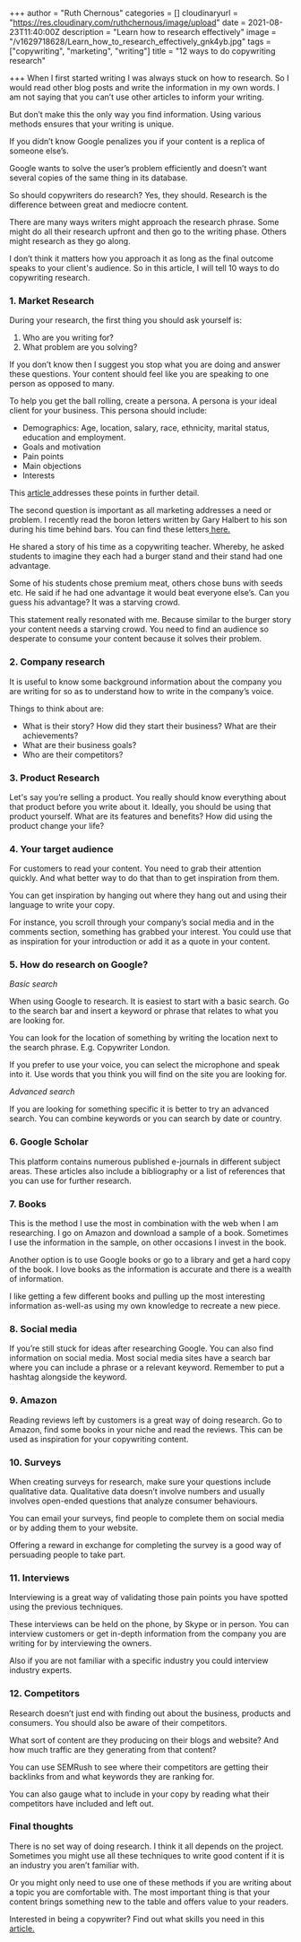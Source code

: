 +++
author = "Ruth Chernous"
categories = []
cloudinaryurl = "https://res.cloudinary.com/ruthchernous/image/upload"
date = 2021-08-23T11:40:00Z
description = "Learn how to research effectively"
image = "/v1629718628/Learn_how_to_research_effectively_gnk4yb.jpg"
tags = ["copywriting", "marketing", "writing"]
title = "12 ways to do copywriting research"

+++
When I first started writing I was always stuck on how to research. So I would read other blog posts and write the information in my own words. I am not saying that you can’t use other articles to inform your writing.

But don’t make this the only way you find information. Using various methods ensures that your writing is unique.

If you didn’t know Google penalizes you if your content is a replica of someone else’s.

Google wants to solve the user’s problem efficiently and doesn’t want several copies of the same thing in its database.

So should copywriters do research? Yes, they should. Research is the difference between great and mediocre content.

There are many ways writers might approach the research phrase. Some might do all their research upfront and then go to the writing phase. Others might research as they go along.

I don’t think it matters how you approach it as long as the final outcome speaks to your client's audience. So in this article, I will tell 10 ways to do copywriting research.

### **1. Market Research**

During your research, the first thing you should ask yourself is:

1. Who are you writing for?
2. What problem are you solving?

If you don’t know then I suggest you stop what you are doing and answer these questions. Your content should feel like you are speaking to one person as opposed to many.

To help you get the ball rolling, create a persona. A persona is your ideal client for your business. This persona should include:

* Demographics: Age, location, salary, race, ethnicity, marital status, education and employment.
* Goals and motivation
* Pain points
* Main objections
* Interests

This [article ](https://www.breakthroughmarketingsecrets.com/blog/what-a-list-copywriters-care-about-when-they-do-research-for-projects/)addresses these points in further detail.

The second question is important as all marketing addresses a need or problem. I recently read the boron letters written by Gary Halbert to his son during his time behind bars. You can find these letters[ here.](https://morgancrozier.com/boron-letters/)

He shared a story of his time as a copywriting teacher. Whereby, he asked students to imagine they each had a burger stand and their stand had one advantage.

Some of his students chose premium meat, others chose buns with seeds etc. He said if he had one advantage it would beat everyone else’s. Can you guess his advantage? It was a starving crowd.

This statement really resonated with me. Because similar to the burger story your content needs a starving crowd. You need to find an audience so desperate to consume your content because it solves their problem.

### **2. Company research**

It is useful to know some background information about the company you are writing for so as to understand how to write in the company’s voice.

Things to think about are:

* What is their story? How did they start their business? What are their achievements?
* What are their business goals?
* Who are their competitors?

### **3. Product Research**

Let's say you’re selling a product. You really should know everything about that product before you write about it. Ideally, you should be using that product yourself. What are its features and benefits? How did using the product change your life?

### **4. Your target audience**

For customers to read your content. You need to grab their attention quickly. And what better way to do that than to get inspiration from them.

You can get inspiration by hanging out where they hang out and using their language to write your copy.

For instance, you scroll through your company’s social media and in the comments section, something has grabbed your interest. You could use that as inspiration for your introduction or add it as a quote in your content.

### **5. How do research on Google?**

_Basic search_

When using Google to research. It is easiest to start with a basic search. Go to the search bar and insert a keyword or phrase that relates to what you are looking for.

You can look for the location of something by writing the location next to the search phrase. E.g. Copywriter London.

If you prefer to use your voice, you can select the microphone and speak into it. Use words that you think you will find on the site you are looking for.

_Advanced search_

If you are looking for something specific it is better to try an advanced search. You can combine keywords or you can search by date or country.

### **6. Google Scholar**

This platform contains numerous published e-journals in different subject areas. These articles also include a bibliography or a list of references that you can use for further research.

### **7. Books**

This is the method I use the most in combination with the web when I am researching. I go on Amazon and download a sample of a book. Sometimes I use the information in the sample, on other occasions I invest in the book.

Another option is to use Google books or go to a library and get a hard copy of the book. I love books as the information is accurate and there is a wealth of information.

I like getting a few different books and pulling up the most interesting information as-well-as using my own knowledge to recreate a new piece.

### **8. Social media**

If you’re still stuck for ideas after researching Google. You can also find information on social media. Most social media sites have a search bar where you can include a phrase or a relevant keyword. Remember to put a hashtag alongside the keyword.

### **9. Amazon**

Reading reviews left by customers is a great way of doing research. Go to Amazon, find some books in your niche and read the reviews. This can be used as inspiration for your copywriting content.

### **10. Surveys**

When creating surveys for research, make sure your questions include qualitative data. Qualitative data doesn’t involve numbers and usually involves open-ended questions that analyze consumer behaviours.

You can email your surveys, find people to complete them on social media or by adding them to your website.

Offering a reward in exchange for completing the survey is a good way of persuading people to take part.

### **11. Interviews**

Interviewing is a great way of validating those pain points you have spotted using the previous techniques.

These interviews can be held on the phone, by Skype or in person. You can interview customers or get in-depth information from the company you are writing for by interviewing the owners.

Also if you are not familiar with a specific industry you could interview industry experts.

### **12. Competitors**

Research doesn’t just end with finding out about the business, products and consumers. You should also be aware of their competitors.

What sort of content are they producing on their blogs and website? And how much traffic are they generating from that content?

You can use SEMRush to see where their competitors are getting their backlinks from and what keywords they are ranking for.

You can also gauge what to include in your copy by reading what their competitors have included and left out.

### **Final thoughts**

There is no set way of doing research. I think it all depends on the project. Sometimes you might use all these techniques to write good content if it is an industry you aren’t familiar with.

Or you might only need to use one of these methods if you are writing about a topic you are comfortable with. The most important thing is that your content brings something new to the table and offers value to your readers.

Interested in being a copywriter? Find out what skills you need in this [article.]()